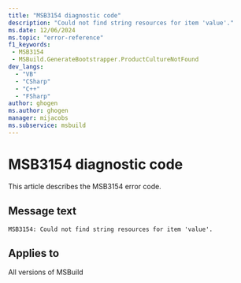 ```yaml
---
title: "MSB3154 diagnostic code"
description: "Could not find string resources for item 'value'."
ms.date: 12/06/2024
ms.topic: "error-reference"
f1_keywords:
 - MSB3154
 - MSBuild.GenerateBootstrapper.ProductCultureNotFound
dev_langs:
  - "VB"
  - "CSharp"
  - "C++"
  - "FSharp"
author: ghogen
ms.author: ghogen
manager: mijacobs
ms.subservice: msbuild
---
```


# MSB3154 diagnostic code

<!-- :::ErrorDefinitionDescription::: -->
<!-- :::editable-content name="introDescription"::: -->
This article describes the MSB3154 error code.
<!-- :::editable-content-end::: -->

## Message text

```output
MSB3154: Could not find string resources for item 'value'.
```

<!-- :::editable-content name="postOutputDescription"::: -->
<!--
{StrBegin="MSB3154: "}
-->
<!-- :::editable-content-end::: -->
<!-- :::ErrorDefinitionDescription-end::: -->

## Applies to

All versions of MSBuild
